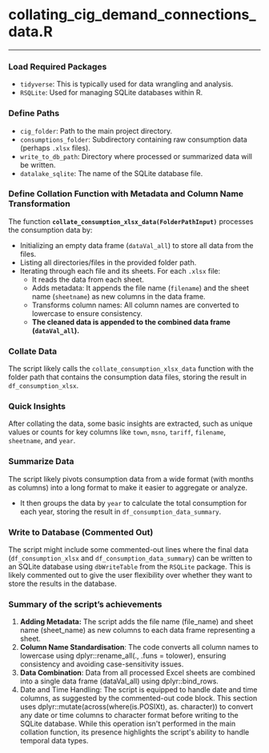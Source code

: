# collating_cig_demand_connections_data.R

---

### **Load Required Packages**

- `tidyverse`: This is typically used for data wrangling and analysis.
- `RSQLite`: Used for managing SQLite databases within R.

### **Define Paths**

- `cig_folder`: Path to the main project directory.
- `consumptions_folder`: Subdirectory containing raw consumption data (perhaps `.xlsx` files).
- `write_to_db_path`: Directory where processed or summarized data will be written.
- `datalake_sqlite`: The name of the SQLite database file.

### **Define Collation Function with Metadata and Column Name Transformation**

The function **`collate_consumption_xlsx_data(FolderPathInput)`** processes the consumption data by:

- Initializing an empty data frame (`dataVal_all`) to store all data from the files.
- Listing all directories/files in the provided folder path.
- Iterating through each file and its sheets. For each `.xlsx` file:
    - It reads the data from each sheet.
    - Adds metadata: It appends the file name (`filename`) and the sheet name (`sheetname`) as new columns in the data frame.
    - Transforms column names: All column names are converted to lowercase to ensure consistency.
    - **The cleaned data is appended to the combined data frame (`dataVal_all`).**

### **Collate Data**

The script likely calls the `collate_consumption_xlsx_data` function with the folder path that contains the consumption data files, storing the result in `df_consumption_xlsx`.

### **Quick Insights**

After collating the data, some basic insights are extracted, such as unique values or counts for key columns like `town`, `msno`, `tariff`, `filename`, `sheetname`, and `year`.

### **Summarize Data**

The script likely pivots consumption data from a wide format (with months as columns) into a long format to make it easier to aggregate or analyze.

- It then groups the data by `year` to calculate the total consumption for each year, storing the result in `df_consumption_data_summary`.

### **Write to Database (Commented Out)**

The script might include some commented-out lines where the final data (`df_consumption_xlsx` and `df_consumption_data_summary`) can be written to an SQLite database using `dbWriteTable` from the `RSQLite` package. This is likely commented out to give the user flexibility over whether they want to store the results in the database.

### Summary of the script’s achievements

1. **Adding Metadata:** The script adds the file name (file_name) and sheet name (sheet_name) as new columns to each data frame representing a sheet.
2. **Column Name Standardisation**: The code converts all column names to lowercase using dplyr::rename_all(., .funs = tolower), ensuring consistency and avoiding case-sensitivity issues.
3. **Data Combination**: Data from all processed Excel sheets are combined into a single data frame (dataVal_all) using dplyr::bind_rows.
4. Date and Time Handling: The script is equipped to handle date and time columns, as suggested by the commented-out code block. This section uses dplyr::mutate(across(where(is.POSIXt), as. character)) to convert any date or time columns to character format before writing to the SQLite database. While this operation isn't performed in the main collation function, its presence highlights the script's ability to handle temporal data types.